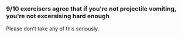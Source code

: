 
### 9/10 exercisers agree that if you're not projectile vomiting, you're not excersising hard enough












































Please don't take any of this seriously.
